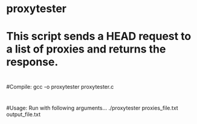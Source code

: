 # proxytester
# This script sends a HEAD request to a list of proxies and returns the response.
#
#Compile: gcc -o proxytester proxytester.c
#
#Usage: Run with following arguments... ./proxytester proxies_file.txt output_file.txt

